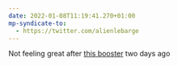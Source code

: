 ```yaml
---
date: 2022-01-08T11:19:41.270+01:00
mp-syndicate-to:
  - https://twitter.com/alienlebarge
---
```

Not feeling great after [this booster](https://alienlebarge.ch/notes/20220106151310/) two days ago
